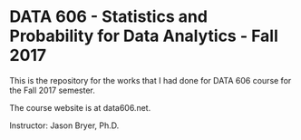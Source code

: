 # DATA 606 - Statistics and Probability for Data Analytics - Fall 2017

This is the repository for the works that I had done for DATA 606 course for the Fall 2017 semester.

The course website is at data606.net.

Instructor: Jason Bryer, Ph.D.
